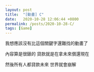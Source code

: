```yaml
---
layout: post
title:  "[動畫] C"
date:   2020-10-28 12:06:44 +0800
permalink: /posts/2020-10-28-C/
tags: [Game]
---
```


我想應該沒有比這個關鍵字還難找的動畫了
 

內容算是很錶的 貸款就是在拿未來償還現在


然後所有人都貸款未來 世界就會崩解